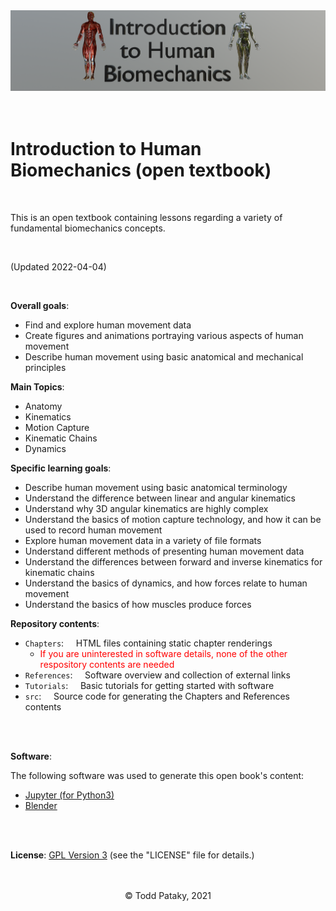 <center>
    <img src="src/logo.png" alt="image" width="800"/>
    <br>
</center>

<br>
<br>

# Introduction to Human Biomechanics  (open textbook)

<br>

This is an open textbook containing lessons regarding a variety of fundamental biomechanics concepts.

<br>

(Updated 2022-04-04)

<br>

**Overall goals**:

* Find and explore human movement data
* Create figures and animations portraying various aspects of human movement
* Describe human movement using basic anatomical and mechanical principles



**Main Topics**:

* Anatomy
* Kinematics
* Motion Capture
* Kinematic Chains
* Dynamics

**Specific learning goals**:

* Describe human movement using basic anatomical terminology
* Understand the difference between linear and angular kinematics
* Understand why 3D angular kinematics are highly complex
* Understand the basics of motion capture technology, and how it can be used to record human movement
* Explore human movement data in a variety of file formats
* Understand different methods of presenting human movement data
* Understand the differences between forward and inverse kinematics for kinematic chains
* Understand the basics of dynamics, and how forces relate to human movement
* Understand the basics of how muscles produce forces


**Repository contents**:

* `Chapters`:  &nbsp; &nbsp; HTML files containing static chapter renderings
	* <span style="color:red">If you are uninterested in software details, none of the other respository contents are needed</span>
* `References`:  &nbsp; &nbsp; Software overview and collection of external links
* `Tutorials`:  &nbsp; &nbsp; Basic tutorials for getting started with software
* `src`:  &nbsp; &nbsp; Source code for generating the Chapters and References contents



<br>
<br>


**Software**:

The following software was used to generate this open book's content:

* [Jupyter (for Python3)](https://jupyter.org)
* [Blender](https://www.blender.org)


<br>
<br>

**License**:  [GPL Version 3](https://www.gnu.org/licenses/gpl-3.0.en.html) (see the "LICENSE" file for details.)

<br>
<br>


<center>
&copy;  Todd Pataky, 2021
</center>